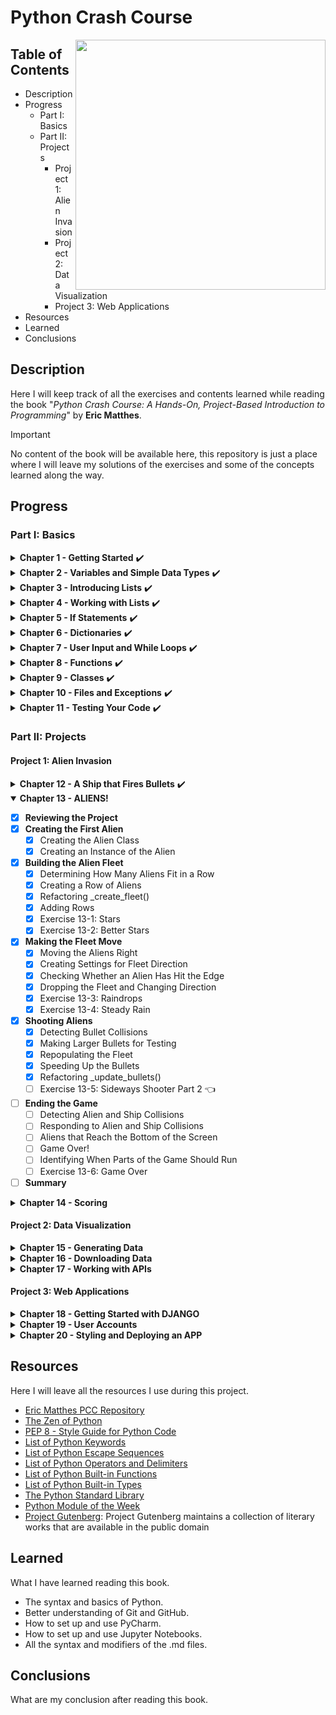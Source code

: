 # Python Crash Course 
<p>
<img src="https://ehmatthes.github.io/pcc_3e/images/pcc_snake_logo.png" height="400rm" align="right">

## Table of Contents

- Description
- Progress
  - Part I: Basics
  - Part II: Projects
    - Project 1: Alien Invasion
    - Project 2: Data Visualization
    - Project 3: Web Applications
- Resources
- Learned
- Conclusions 
</p>

## Description
Here I will keep track of all the exercises and contents learned while reading the book "*Python Crash Course: A Hands-On, Project-Based Introduction to Programming*" by **Eric Matthes**.
> [!IMPORTANT]
> No content of the book will be available here, this repository is just a place where I will leave my solutions of the exercises and some of the concepts learned along the way.

## Progress

### Part I: Basics

<details>
<summary><b>Chapter 1 - Getting Started</b> ✔️</summary>
  
  - [x] <b>Setting Up Your Programming Environment</b>
    - [x] Python Versions
    - [x] Running Snippets of Python Code 
    - [x] About the Sublime Text Editor 
  - [x] <b>Python on Different Operating Systems</b>
    - [x] Python on Windows 
    - [x] Python on macOS 
    - [x] Python on Linux 
  - [x] <b>Running a Hello World Program</b>
    - [x] Configuring Sublime Text to Use the Correct Python Version
    - [x] Running hello_world.py 
  - [x] <b>Troubleshooting</b> 
  - [x] <b>Running Python Programs from a Terminal</b>
    - [x] On Windows 
    - [x] On macOS and Linux 
    - [x] Exercise 1-1: python.org 
    - [x] Exercise 1-2: Hello World Typos 
    - [x] Exercise 1-3: Infinite Skills 
  - [x] <b>Summary</b>
</details>

<details>
<summary><b>Chapter 2 - Variables and Simple Data Types</b> ✔️</summary>

  - [x] <b>What Really Happens When You Run hello_world.py</b> 
  - [x] <b>Variables</b> 
    - [x] Naming and Using Variables 
    - [x] Avoiding Name Errors When Using Variables 
    - [x] Variables Are Labels 
    - [x] Exercise 2-1: Simple Message
    - [x] Exercise 2-2: Simple Messages
  - [x] <b>Strings</b> 
    - [x] Changing Case in a String with Methods
    - [x] Using Variables in Strings 
    - [x] Adding Whitespace to Strings with Tabs or Newlines 
    - [x] Stripping Whitespace
    - [x] Avoiding Syntax Errors with Strings 
    - [x] Exercise 2-3: Personal Message
    - [x] Exercise 2-4: Name Cases
    - [x] Exercise 2-5: Famous Quote
    - [x] Exercise 2-6: Famous Quote 2
    - [x] Exercise 2-7: Stripping Names 
  - [x] <b>Numbers</b> 
    - [x] Integers 
    - [x] Floats 
    - [x] Integers and Floats 
    - [x] Underscores in Numbers 
    - [x] Multiple Assignment
    - [x] Constants
    - [x] Exercise 2-8: Number Eight
    - [x] Exercise 2-9: Favorite Number
  - [x] <b>Comments</b> 
    - [x] How Do You Write Comments? 
    - [x] What Kind of Comments Should You Write? 
    - [x] Exercise 2-10: Adding Comments 
  - [x] <b>The Zen of Python</b> 
    - [x] Exercise 2-11: Zen of Python
  - [x] <b>Summary</b> 
</details>

<details>
<summary><b>Chapter 3 - Introducing Lists</b> ✔️</summary>

  - [x] <b>What Is a List?</b> 
    - [x] Accessing Elements in a List
    - [x] Index Positions Start at 0, Not 1
    - [x] Using Individual Values from a List
    - [x] Exercise 3-1: Names 
    - [x] Exercise 3-2: Greetings 
    - [x] Exercise 3-3: Your Own List 
  - [x] <b>Changing, Adding, and Removing Elements</b> 
    - [x] Modifying Elements in a List 
    - [x] Adding Elements to a List 
    - [x] Removing Elements from a List 
    - [x] Exercise 3-4: Guest List 
    - [x] Exercise 3-5: Changing Guest List 
    - [x] Exercise 3-6: More Guests 
    - [x] Exercise 3-7: Shrinking Guest List 
  - [x] <b>Organizing a List</b> 
    - [x] Sorting a List Permanently with the sort() Method 
    - [x] Sorting a List Temporarily with the sorted() Function 
    - [x] Printing a List in Reverse Order 
    - [x] Finding the Length of a List 
    - [x] Exercise 3-8: Seeing the World 
    - [x] Exercise 3-9: Dinner Guests 
    - [x] Exercise 3-10: Every Function 
  - [x] <b>Avoiding Index Errors When Working with Lists</b> 
    - [x] Exercise 3-11: Intentional Error 
  - [x] <b>Summary</b> 
</details>

<details>
<summary><b>Chapter 4 - Working with Lists</b> ✔️</summary>
  
  - [x] <b>Looping Through an Entire List</b> 
    - [x] A Closer Look at Looping 
    - [x] Doing More Work Within a for Loop 
    - [x] Doing Something After a for Loop 
  - [x] <b>Avoiding Indentation Errors</b> 
    - [x] Forgetting to Indent 
    - [x] Forgetting to Indent Additional Lines 
    - [x] Indenting Unnecessarily 
    - [x] Indenting Unnecessarily After the Loop 
    - [x] Forgetting the Colon 
    - [x] Exercise 4-1: Pizzas 
    - [x] Exercise 4-2: Animals 
  - [x] <b>Making Numerical Lists</b> 
    - [x] Using the range() Function 
    - [x] Using range() to Make a List of Numbers 
    - [x] Simple Statistics with a List of Numbers 
    - [x] List Comprehensions 
    - [x] Exercise 4-3: Counting to Twenty 
    - [x] Exercise 4-4: One Million 
    - [x] Exercise 4-5: Summing a Million 
    - [x] Exercise 4-6: Odd Numbers 
    - [x] Exercise 4-7: Threes 
    - [x] Exercise 4-8: Cubes 
    - [x] Exercise 4-9: Cube Comprehension 
  - [x] <b>Working with Part of a List</b>
    - [x] Slicing a List
    - [x] Looping Through a Slice 
    - [x] Copying a List 
    - [x] Exercise 4-10: Slices 
    - [x] Exercise 4-11: My Pizzas, Your Pizzas 
    - [x] Exercise 4-12: More Loops 
  - [x] <b>Tuples</b> 
    - [x] Defining a Tuple 
    - [x] Looping Through All Values in a Tuple 
    - [x] Writing over a Tuple 
    - [x] Exercise 4-13: Buffet 
  - [x] <b>Styling Your Code</b>
    - [x] The Style Guide 
    - [x] Indentation 
    - [x] Line Length 
    - [x] Blank Lines 
    - [x] Other Style Guidelines 
    - [x] Exercise 4-14: PEP 8 
    - [x] Exercise 4-15: Code Review 
  - [x] <b>Summary</b> 
</details>

<details>
<summary><b>Chapter 5 - If Statements</b> ✔️</summary>

- [x] <b>A Simple Example</b>
- [x] <b>Conditional Tests</b>
  - [x] Checking for Equality
  - [x] Ignoring Case When Checking for Equality
  - [x] Checking for Inequality 
  - [x] Numerical Comparisons 
  - [x] Checking Multiple Conditions 
  - [x] Checking Whether a Value Is in a List 
  - [x] Checking Whether a Value Is Not in a List 
  - [x] Boolean Expressions 
  - [x] Exercise 5-1: Conditional Tests
  - [x] Exercise 5-2: More Conditional Tests 
- [x] <b>if Statements</b>
  - [x] Simple if Statements
  - [x] if-else Statements
  - [x] The if-elif-else Chain 
  - [x] Using Multiple elif Blocks 
  - [x] Omitting the else Block 
  - [x] Testing Multiple Conditions 
  - [x] Exercise 5-3: Alien Colors #1
  - [x] Exercise 5-4: Alien Colors #2 
  - [x] Exercise 5-5: Alien Colors #3 
  - [x] Exercise 5-6: Stages of Life 
  - [x] Exercise 5-7: Favorite Fruit 
- [x] <b>Using if Statements with Lists</b> 
  - [x] Checking for Special Items
  - [x] Checking That a List Is Not Empty
  - [x] Using Multiple Lists 
  - [x] Exercise 5-8: Hello Admin
  - [x] Exercise 5-9: No Users 
  - [x] Exercise 5-10: Checking Usernames 
  - [x] Exercise 5-11: Ordinal Numbers 
- [x] <b>Styling Your if Statements</b> 
  - [x] Exercise 5-12: Styling if statements 
  - [x] Exercise 5-13: Your Ideas 
- [x] <b>Summary</b> 
</details>

<details>
<summary><b>Chapter 6 - Dictionaries</b> ✔️</summary>

- [x] <b>A Simple Dictionary</b>
- [x] <b>Working with Dictionaries</b> 
  - [x] Accessing Values in a Dictionary 
  - [x] Adding New Key-Value Pairs 
  - [x] Starting with an Empty Dictionary
  - [x] Modifying Values in a Dictionary 
  - [x] Removing Key-Value Pairs 
  - [x] A Dictionary of Similar Objects 
  - [x] Using get() to Access Values 
  - [x] Exercise 6-1: Person 
  - [x] Exercise 6-2: Favorite Numbers
  - [x] Exercise 6-3: Glossary 
- [x] <b>Looping Through a Dictionary</b>
  - [x] Looping Through All Key-Value Pairs 
  - [x] Looping Through All the Keys in a Dictionary 
  - [x] Looping Through a Dictionary’s Keys in a Particular Order 
  - [x] Looping Through All Values in a Dictionary 
  - [x] Exercise 6-4: Glossary 2 
  - [x] Exercise 6-5: Rivers 
  - [x] Exercise 6-6: Polling 
- [x] <b>Nesting</b>
  - [x] A List of Dictionaries 
  - [x] A List in a Dictionary 
  - [x] A Dictionary in a Dictionary 
  - [x] Exercise 6-7: People
  - [x] Exercise 6-8: Pets
  - [x] Exercise 6-9: Favorite Places
  - [x] Exercise 6-10: Favorite Numbers
  - [x] Exercise 6-11: Cities
  - [x] Exercise 6-12: Extensions
- [x] <b>Summary</b>
</details>

<details>
<summary><b>Chapter 7 - User Input and While Loops</b> ✔️</summary>

- [x] <b>How the input() Function Works</b>
  - [x] Writing Clear Prompts
  - [x] Using int() to Accept Numerical Input
  - [x] The Modulo Operator
  - [x] Exercise 7-1: Rental Car
  - [x] Exercise 7-2: Restaurant Seating
  - [x] Exercise 7-3: Multiples of Ten
- [x] <b>Introducing while Loops</b>
  - [x] The while Loop in Action
  - [x] Letting the User Choose When to Quit
  - [x] Using a Flag
  - [x] Using break to Exit a Loop
  - [x] Using continue in a Loop
  - [x] Avoiding Infinite Loops
  - [x] Exercise 7-4: Pizza Toppings
  - [x] Exercise 7-5: Movie Tickets
  - [x] Exercise 7-6: Three Exits
  - [x] Exercise 7-7: Infinity
- [x] <b>Using a while Loop with Lists and Dictionaries</b>
  - [x] Moving Items from One List to Another
  - [x] Removing All Instances of Specific Values from a List
  - [x] Filling a Dictionary with User Input
  - [x] Exercise 7-8: Deli
  - [x] Exercise 7-9: No Pastrami
  - [x] Exercise 7-10: Dream Vacation
- [x] <b>Summary</b>
</details>

<details>
<summary><b>Chapter 8 - Functions</b> ✔️</summary>

- [x] <b>Defining a Function</b>
  - [x] Passing Information to a Function
  - [x] Arguments and Parameters
  - [x] Exercise 8-1: Message 
  - [x] Exercise 8-2: Favorite Book
- [x] <b>Passing Arguments</b> 
  - [x] Positional Arguments 
  - [x] Keyword Arguments 
  - [x] Default Values 
  - [x] Equivalent Function Calls
  - [x] Avoiding Argument Errors
  - [x] Exercise 8-3: T-Shirt
  - [x] Exercise 8-4: Large Shirts 
  - [x] Exercise 8-5: Cities 
- [x] <b>Return Values</b>
  - [x] Returning a Simple Value
  - [x] Making an Argument Optional 
  - [x] Returning a Dictionary
  - [x] Using a Function with a while Loop
  - [x] Exercise 8-6: City Names
  - [x] Exercise 8-7: Album
  - [x] Exercise 8-8: User Albums 
- [x] <b>Passing a List</b> 
  - [x] Modifying a List in a Function
  - [x] Preventing a Function from Modifying a List 
  - [x] Exercise 8-9: Messages
  - [x] Exercise 8-10: Sending Messages 
  - [x] Exercise 8-11: Archived Messages 
- [x] <b>Passing an Arbitrary Number of Arguments</b> 
  - [x] Mixing Positional and Arbitrary Arguments 
  - [x] Using Arbitrary Keyword Arguments 
  - [x] Exercise 8-12: Sandwiches
  - [x] Exercise 8-13: User Profile 
  - [x] Exercise 8-14: Cars 
- [x] <b>Storing Your Functions in Modules</b> 
  - [x] Importing an Entire Module
  - [x] Importing Specific Functions 
  - [x] Using as to Give a Function an Alias 
  - [x] Using as to Give a Module an Alias 
  - [x] Importing All Functions in a Module 
- [x] <b>Styling Functions</b>
  - [x] Exercise 8-15: Printing Models
  - [x] Exercise 8-16: Imports 
  - [x] Exercise 8-17: Styling Functions
- [x] <b>Summary</b>
</details>

<details>
<summary><b>Chapter 9 - Classes</b> ✔️</summary>

- [x] <b>Creating and Using a Class</b>
  - [x] Creating the Dog Class
  - [x] Making an Instance from a Class
  - [x] Exercise 9-1: Restaurant
  - [x] Exercise 9-2: Three Restaurants
  - [x] Exercise 9-3: Users
- [x] <b>Working with Classes and Instances</b>
  - [x] The Car Class
  - [x] Setting a Default Value for an Attribute
  - [x] Modifying Attribute Values
  - [x] Exercise 9-4: Number Served
  - [x] Exercise 9-5: Login Attempts
- [x] <b>Inheritance</b> 
  - [x] The `__init__()` Method for a Child Class
  - [x] Defining Attributes and Methods for the Child Class
  - [x] Overriding Methods from the Parent Class
  - [x] Instances as Attributes
  - [x] Modeling Real-World Objects
  - [x] Exercise 9-6: Ice Cream Stand
  - [x] Exercise 9-7: Admin
  - [x] Exercise 9-8: Privileges
  - [x] Exercise 9-9: Battery Upgrade
- [x] <b>Importing Classes</b>
  - [x] Importing a Single Class
  - [x] Storing Multiple Classes in a Module
  - [x] Importing Multiple Classes from a Module
  - [x] Importing an Entire Module
  - [x] Importing All Classes from a Module
  - [x] Importing a Module into a Module
  - [x] Using Aliases
  - [x] Finding Your Own Workflow
  - [x] Exercise 9-10: Imported Restaurant
  - [x] Exercise 9-11: Imported Admin
  - [x] Exercise 9-12: Multiple Modules
- [x] <b>The Python Standard Library</b>
  - [x] Exercise 9-13: Dice
  - [x] Exercise 9-14: Lottery
  - [x] Exercise 9-15: Lottery Analysis
  - [x] Exercise 9-16: Python Module of the Week
- [x] <b>Styling Classes</b>
- [x] <b>Summary</b>
</details>

<details>
<summary><b>Chapter 10 - Files and Exceptions</b> ✔️</summary>

- [x] <b>Reading from a File</b>
  - [x] Reading an Entire File
  - [x] File Paths
  - [x] Reading Line by Line
  - [x] Making a List of Lines from a File
  - [x] Working with a File’s Contents
  - [x] Large Files: One Million Digits
  - [x] Is Your Birthday Contained in Pi?
  - [x] Exercise 10-1: Learning Python
  - [x] Exercise 10-2: Learning C
- [x] <b>Writing to a File</b>
  - [x] Writing to an Empty File
  - [x] Writing Multiple Lines
  - [x] Appending to a File
  - [x] Exercise 10-3: Guest
  - [x] Exercise 10-4: Guest Book
  - [x] Exercise 10-5: Programming Poll
- [x] <b>Exceptions</b>
  - [x] Handling the ZeroDivisionError Exception
  - [x] Using try-except Blocks
  - [x] Using Exceptions to Prevent Crashes
  - [x] The else Block
  - [x] Handling the FileNotFoundError Exception
  - [x] Analyzing Text
  - [x] Working with Multiple Files
  - [x] Failing Silently
  - [x] Deciding Which Errors to Report
  - [x] Exercise 10-6: Addition
  - [x] Exercise 10-7: Addition Calculator
  - [x] Exercise 10-8: Cats and Dogs
  - [x] Exercise 10-9: Silent Cats and Dogs
  - [x] Exercise 10-10: Common Words
- [x] <b>Storing Data</b>
  - [x] Using json.dump() and json.load()
  - [x] Saving and Reading User-Generated Data
  - [x] Refactoring
  - [x] Exercise 10-11: Favorite Number
  - [x] Exercise 10-12: Favorite Number Remembered
- [x] <b>Summary</b>
</details>

<details>
<summary><b>Chapter 11 - Testing Your Code</b> ✔️</summary>

- [x] <b>Testing a Function</b>
  - [x] Unit Tests and Test Cases
  - [x] A Passing Test
  - [x] A Failing Test
  - [x] Responding to a Failed Test
  - [x] Adding New Tests
  - [x] Exercise 11-1: City, Country
  - [x] Exercise 11-2: Population 
- [x] <b>Testing a Class</b>
  - [x] A Variety of Assert Methods
  - [x] A Class to Test
  - [x] Testing the AnonymousSurvey Class
  - [x] The setUp() Method
  - [x] Exercise 11-3: Employee
- [x] <b>Summary</b>
</details>

### Part II: Projects

#### Project 1: Alien Invasion

<details>
<summary><b>Chapter 12 - A Ship that Fires Bullets</b> ✔️</summary>

- [x] <b>Planning Your Project</b>
- [x] <b>Installing Pygame</b>
- [x] <b>Starting the Game Project</b>
  - [x] Creating a Pygame Window and Responding to User Input
  - [x] Setting the Background Color
  - [x] Creating a Setting Class
- [x] <b>Adding the Ship Image</b> 
    - [x] Creating the Ship Class
    - [x] Drawing the Ship to the Screen
- [x] <b>Refactoring: The _check_events() and _update_screen() Methods</b>
  - [x] The _check_events() Method
  - [x] The _update_screen() Method
  - [x] Exercise 12-1: Blue Sky
  - [x] Exercise 12-2: Game Character
- [x] <b>Piloting the Ship</b>
  - [x] Responding to a Keypress
  - [x] Allowing Continuous Movement
  - [x] Moving Both Left and Right
  - [x] Adjusting the Ship's Speed
  - [x] Limiting the Ship's Range
  - [x] Refactoring _check_events()
  - [x] Pressing Q to Quit
  - [x] Running the Game in Fullscreen Mode
- [x] <b>A Quick Recap</b>
  - [x] alien_invasion.py
  - [x] settings.py
  - [x] ship.py
  - [x] Exercise 12-3: Pygame Documentation
  - [x] Exercise 12-4: Rocket
  - [x] Exercise 12-5: Keys
- [x] <b>Shooting Bullets</b>
  - [x] Adding the Bullet Settings
  - [x] Creating the Bullet Class
  - [x] Storing the Bullets in a Group
  - [x] Firing Bullets
  - [x] Deleting Old Bullets
  - [x] Limiting the Number of Bullets
  - [x] Creating the _update_bullets() Method
  - [x] Exercise 12-6: Sideways Shooter
- [x] <b>Summary</b>
</details>

<details open>
<summary><b>Chapter 13 - ALIENS!</b></summary>

- [x] <b>Reviewing the Project</b>
- [x] <b>Creating the First Alien</b>
  - [x] Creating the Alien Class
  - [x] Creating an Instance of the Alien
- [x] <b>Building the Alien Fleet</b>
  - [x] Determining How Many Aliens Fit in a Row
  - [x] Creating a Row of Aliens
  - [x] Refactoring _create_fleet()
  - [x] Adding Rows
  - [x] Exercise 13-1: Stars
  - [x] Exercise 13-2: Better Stars
- [x] <b>Making the Fleet Move</b>
  - [x] Moving the Aliens Right
  - [x] Creating Settings for Fleet Direction
  - [x] Checking Whether an Alien Has Hit the Edge
  - [x] Dropping the Fleet and Changing Direction
  - [x] Exercise 13-3: Raindrops 
  - [x] Exercise 13-4: Steady Rain
- [x] <b>Shooting Aliens</b>
  - [x] Detecting Bullet Collisions
  - [x] Making Larger Bullets for Testing
  - [x] Repopulating the Fleet
  - [x] Speeding Up the Bullets
  - [x] Refactoring _update_bullets()
  - [ ] Exercise 13-5: Sideways Shooter Part 2 👈
- [ ] <b>Ending the Game</b>
  - [ ] Detecting Alien and Ship Collisions
  - [ ] Responding to Alien and Ship Collisions
  - [ ] Aliens that Reach the Bottom of the Screen
  - [ ] Game Over!
  - [ ] Identifying When Parts of the Game Should Run
  - [ ] Exercise 13-6: Game Over
- [ ] <b>Summary</b>
</details>

<details>
<summary><b>Chapter 14 - Scoring</b></summary>

- [ ] <b>Adding the Play Button</b>
  - [ ] Creating a Button Class
  - [ ] Drawing the Button on the Screen
  - [ ] Starting the Game
  - [ ] Resetting the Game
  - [ ] Deactivating the Play Button
  - [ ] Hiding the Mouse Cursor
  - [ ] Exercise 14-1: Press P to Play
  - [ ] Exercise 14-2: Target Practice
- [ ] <b>Leveling Up</b>
  - [ ] Modifying the Speed Settings
  - [ ] Resetting the Speed
  - [ ] Exercise 14-3: Challenging Target Practice
  - [ ] Exercise 14-4: Difficulty Levels
- [ ] <b>Scoring</b>
  - [ ] Displaying the Score
  - [ ] Making a Scoreboard
  - [ ] Updating the Score as Aliens Are Shot Down
  - [ ] Resetting the Score
  - [ ] Making sure to Score All Hits
  - [ ] Increasing Point Values
  - [ ] Rounding the Score
  - [ ] High Scores
  - [ ] Displaying the Level
  - [ ] Displaying the Number of ships
  - [ ] Exercise 14-5: All-Time High Score
  - [ ] Exercise 14-6: Refactoring
  - [ ] Exercise 14-7: Expanding the Game
  - [ ] Exercise 14-8: Sideways Shooter, Final Version
- [ ] <b>Summary</b>
</details>

#### Project 2: Data Visualization

<details>
<summary><b>Chapter 15 - Generating Data</b></summary>

- [ ] <b>Installing Matplotlib</b>
- [ ] <b>Plotting a Simple Line Graph</b>
  - [ ] Changing the Label Type and Line Thickness
  - [ ] Correcting the Plot
  - [ ] Using Built-in Styles
  - [ ] Plotting and Styling Individual Points with scatter()
  - [ ] Plotting a Series of Points with scatter()
  - [ ] Calculating Data Automatically
  - [ ] Defining Custom Colors
  - [ ] Using a Colormap
  - [ ] Saving Your Plots Automatically
  - [ ] Exercise 15-1: Cubes
  - [ ] Exercise 15-2: Colored Cubes
- [ ] <b>Random Walks</b>
  - [ ] Creating the RandomWalk() Class
  - [ ] Choosing Directions
  - [ ] Plotting the Random Walk
  - [ ] Generating Multiple Random Walks
  - [ ] Styling the Walks
  - [ ] Exercise 15-3: Molecular Motion
  - [ ] Exercise 15-4: Modified Random Walks
  - [ ] Exercise 15-5: Refactoring
- [ ] <b>Rolling Dice with Plotly</b>
  - [ ] Installing Plotly
  - [ ] Creating the Die Class
  - [ ] Rolling the Die
  - [ ] Analyzing the Results
  - [ ] Making a Histogram
  - [ ] Rolling two Dice
  - [ ] Rolling Dice of Different Sizes
  - [ ] Exercise 15-6: Two D8s
  - [ ] Exercise 15-7: Three Dice
  - [ ] Exercise 15-8: Multiplication
  - [ ] Exercise 15-9: Die Comprehensions
  - [ ] Exercise 15-10: Practicing with Both Libraries
- [ ] <b>Summary</b>
</details>

<details>
<summary><b>Chapter 16 - Downloading Data</b></summary>

- [ ] <b>The CSV File Format</b>
  - [ ] Parsing the CSV File Headers
  - [ ] Printing the Header and Their Positions
  - [ ] Extracting and Reading Data
  - [ ] Plotting Data in a Temperature Chart
  - [ ] The datetime Module
  - [ ] Plotting Dates
  - [ ] Plotting a Longer Timeframe
  - [ ] Plotting a Second Data Series
  - [ ] Shading an Area in the Chart
  - [ ] Error Checking
  - [ ] Downloading Your Own Data
  - [ ] Exercise 16-1: Sitka Rainfall
  - [ ] Exercise 16-2: Sitka–Death Valley Comparison
  - [ ] Exercise 16-3: San Francisco
  - [ ] Exercise 16-4: Automatic Indexes 
  - [ ] Exercise 16-5: Explore
- [ ] <b>Mapping Global Data Sets: JSON Format</b>
  - [ ] Downloading Earthquake Data
  - [ ] Examining JSON Data
  - [ ] Making a List of All Earthquake
  - [ ] Extracting Magnitudes
  - [ ] Extracting Location Data
  - [ ] Building a World Map
  - [ ] A Different Way of Specifying Chart Data
  - [ ] Customizing Marker Size
  - [ ] Customizing Marker Colors
  - [ ] Other Colorscale
  - [ ] Adding Hover Text
  - [ ] Exercise 16-6: Refactoring
  - [ ] Exercise 16-7: Automated Title
  - [ ] Exercise 16-8: Recent Earthquakes
  - [ ] Exercise 16-9: World Fires
- [ ] <b>Summary</b>
</details>

<details>
<summary><b>Chapter 17 - Working with APIs</b></summary>

- [ ] <b>Using a Web API</b>
  - [ ] Git and GitHub
  - [ ] Requesting Data Using an API Call
  - [ ] Installing Requests
  - [ ] Processing an API Response
  - [ ] Working with the Response Dictionary
  - [ ] Summarizing the Top Repositories
  - [ ] Monitoring API Rate Limits
- [ ] <b>Visualizing Repositories Using Plotly</b>
  - [ ] Refining Plotly Charts
  - [ ] Adding Custom Tooltips
  - [ ] Adding Clickable Links to Our Graph
  - [ ] More About Plotly and the GitHub API
- [ ] <b>The Hacker News API</b>
  - [ ] Exercise 17-1: Other Languages
  - [ ] Exercise 17-2: Active Discussions
  - [ ] Exercise 17-3: Testing python_repos.py
  - [ ] Exercise 17-4: Further Exploration
- [ ] <b>Summary</b>
</details>

#### Project 3: Web Applications

<details>
<summary><b>Chapter 18 - Getting Started with DJANGO</b></summary>

- [ ] <b>Setting Up a Project</b>
  - [ ] Writing a Spec
  - [ ] Crating a Virtual Environment
  - [ ] Activating the Virtual Environment
  - [ ] Installing Django
  - [ ] Creating a Project in Django
  - [ ] Creating the Database
  - [ ] Viewing the Project
  - [ ] Exercise 18-1: New Projects
- [ ] <b>Starting an App</b>
  - [ ] Defining Models
  - [ ] Activating Models
  - [ ] The Django Admin Site
  - [ ] Defining the Entry Model
  - [ ] Migrating the Entry Model
  - [ ] Registering Entry with the Admin Site
  - [ ] The Django Shell
  - [ ] Exercise 18-2: Short Entries
  - [ ] Exercise 18-3: The Django API
  - [ ] Exercise 18-4: Pizzeria
- [ ] <b>Making Pages: The Learning Log Home Page</b>
  - [ ] Mapping a URL
  - [ ] Writing a View
  - [ ] Writing a Template
  - [ ] Exercise 18-5: Meal Planner
  - [ ] Exercise 18-6: Pizzeria Home Page
- [ ] <b>Building Additional Pages</b>
  - [ ] Template Inheritance
  - [ ] The Topics Page
  - [ ] Individual Topics Pages
  - [ ] Exercise 18-7: Template Documentation
  - [ ] Exercise 18-8: Pizzeria Pages
- [ ] <b>Summary</b>
</details>

<details>
<summary><b>Chapter 19 - User Accounts</b></summary>

- [ ] <b>Allowing Users to Enter Data</b>
  - [ ] Adding New Topics
  - [ ] Adding New Entries
  - [ ] Editing Entries
  - [ ] Exercise 19-1: Blog
- [ ] <b>Setting Up User Accounts</b>
  - [ ] The user App
  - [ ] The Login Page
  - [ ] Logging Out
  - [ ] The Registration Page
  - [ ] Exercise 19-2: Blog Accounts
- [ ] <b>Allowing Users to Own Their Data</b>
  - [ ] Restricting Access with @login_required
  - [ ] Connecting Data to Certain Users
  - [ ] Restricting Topics Access to Appropriate Users
  - [ ] Protecting a User’s Topics
  - [ ] Protecting the edit_entry Page
  - [ ] Associating New Topics with the Current User
  - [ ] Exercise 19-3: Refactoring
  - [ ] Exercise 19-4: Protecting new_entry
  - [ ] Exercise 19-5: Protected Blog
- [ ] <b>Summary</b>
</details>

<details>
<summary><b>Chapter 20 - Styling and Deploying an APP</b></summary>

- [ ] <b>Styling Learning Log</b>
  - [ ] The django-bootstrap4 App
  - [ ] Using Bootstrap to Style Learning Log
  - [ ] Modifying base.html
  - [ ] Styling the Home Page Using a Jumbotron
  - [ ] Styling the Login Page
  - [ ] Styling the Topics Page
  - [ ] Styling the Entries on the Topic Page
  - [ ] Exercise 20-1: Other Forms
  - [ ] Exercise 20-2: Stylish Blog
- [ ] <b>Deploying Learning Log</b>
  - [ ] Making a Heroku Account
  - [ ] Installing the Heroku CLI
  - [ ] Installing Required Packages
  - [ ] Creating a requirements.txt File
  - [ ] Specifying the Python Runtime
  - [ ] Modifying settings.py for Heroku
  - [ ] Making a Procfile to Start Processes
  - [ ] Using Git to Track the Project’s Files
  - [ ] Pushing to Heroku
  - [ ] Setting Up the Database on Heroku
  - [ ] Refining the Heroku Deployment
  - [ ] Securing the Live Project
  - [ ] Committing and Pushing Changes
  - [ ] Setting Environment Variables on Heroku
  - [ ] Creating Custom Error Pages
  - [ ] Ongoing Development
  - [ ] The SECRET_KEY Setting
  - [ ] Deleting a Project on Heroku
  - [ ] Exercise 20-3: Live Blog
  - [ ] Exercise 20-4: More 404s
  - [ ] Exercise 20-5: Extended Learning Log
- [ ] <b>Summary</b>
</details>

## Resources
Here I will leave all the resources I use during this project.
- [Eric Matthes PCC Repository](https://ehmatthes.github.io/pcc_2e/regular_index/)
- [The Zen of Python](https://peps.python.org/pep-0020/)
- [PEP 8 - Style Guide for Python Code](https://peps.python.org/pep-0008/)
- [List of Python Keywords](https://docs.python.org/3/reference/lexical_analysis.html#keywords)
- [List of Python Escape Sequences](https://docs.python.org/3/reference/lexical_analysis.html#escape-sequences)
- [List of Python Operators and Delimiters](https://docs.python.org/3/reference/lexical_analysis.html#operators)
- [List of Python Built-in Functions](https://docs.python.org/3/library/functions.html)
- [List of Python Built-in Types](https://docs.python.org/3/library/stdtypes.html)
- [The Python Standard Library](https://docs.python.org/3/library/index.html)
- [Python Module of the Week](https://pymotw.com/3/)
- [Project Gutenberg](http://gutenberg.org/): Project Gutenberg maintains a collection of literary works that are
available in the public domain

## Learned
What I have learned reading this book.
- The syntax and basics of Python.
- Better understanding of Git and GitHub.
- How to set up and use PyCharm.
- How to set up and use Jupyter Notebooks.
- All the syntax and modifiers of the .md files.

## Conclusions
What are my conclusion after reading this book.
